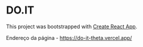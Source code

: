 # DO.IT

This project was bootstrapped with [Create React App](https://github.com/facebook/create-react-app).

Endereço da página - https://do-it-theta.vercel.app/
